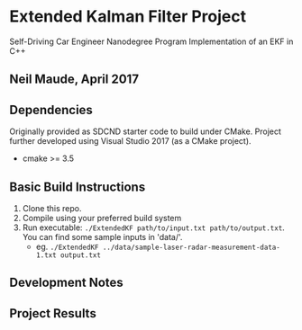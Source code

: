 # Extended Kalman Filter Project 
Self-Driving Car Engineer Nanodegree Program
Implementation of an EKF in C++

Neil Maude, April 2017
---

## Dependencies
Originally provided as SDCND starter code to build under CMake.
Project further developed using Visual Studio 2017 (as a CMake project).
* cmake >= 3.5

## Basic Build Instructions

1. Clone this repo.
2. Compile using your preferred build system 
3. Run executable: `./ExtendedKF path/to/input.txt path/to/output.txt`. You can find
   some sample inputs in 'data/'.
    - eg. `./ExtendedKF ../data/sample-laser-radar-measurement-data-1.txt output.txt`

## Development Notes

## Project Results



